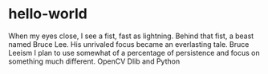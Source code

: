 # hello-world
When my eyes close, I see a fist, fast as lightning. Behind that fist, a beast named Bruce Lee. His unrivaled focus became an everlasting tale. Bruce Leeism
I plan to use somewhat of a percentage of persistence and focus on something much different. OpenCV Dlib and Python 

